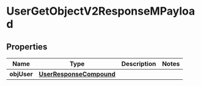 
# UserGetObjectV2ResponseMPayload

## Properties
| Name | Type | Description | Notes |
| ------------ | ------------- | ------------- | ------------- |
| **objUser** | [**UserResponseCompound**](UserResponseCompound.md) |  |  |



